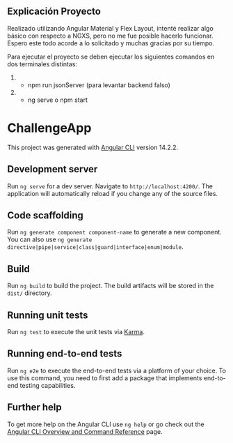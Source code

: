 ## Explicación Proyecto
Realizado utilizando Angular Material y Flex Layout, intenté realizar algo básico con respecto a NGXS, pero no me fue posible hacerlo funcionar. Espero este todo acorde a lo solicitado y muchas gracias por su tiempo.

Para ejecutar el proyecto se deben ejecutar los siguientes comandos en dos terminales distintas:
1. - npm run jsonServer (para levantar backend falso)
2. - ng serve o npm start

# ChallengeApp

This project was generated with [Angular CLI](https://github.com/angular/angular-cli) version 14.2.2.

## Development server

Run `ng serve` for a dev server. Navigate to `http://localhost:4200/`. The application will automatically reload if you change any of the source files.

## Code scaffolding

Run `ng generate component component-name` to generate a new component. You can also use `ng generate directive|pipe|service|class|guard|interface|enum|module`.

## Build

Run `ng build` to build the project. The build artifacts will be stored in the `dist/` directory.

## Running unit tests

Run `ng test` to execute the unit tests via [Karma](https://karma-runner.github.io).

## Running end-to-end tests

Run `ng e2e` to execute the end-to-end tests via a platform of your choice. To use this command, you need to first add a package that implements end-to-end testing capabilities.

## Further help

To get more help on the Angular CLI use `ng help` or go check out the [Angular CLI Overview and Command Reference](https://angular.io/cli) page.
